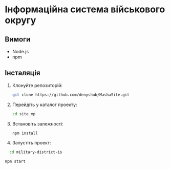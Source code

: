 # Інформаційна система військового округу

## Вимоги
- Node.js 
- npm 

## Інсталяція
1. Клонуйте репозиторій:
   ```bash
   git clone https://github.com/denyshub/MashaSite.git
   ```
2. Перейдіть у каталог проекту:
   ```bash
   cd site_mp
   ```
3. Встановіть залежності:
   ```bash
   npm install
   ```
4. Запустіть проект:
 ```bash
   cd military-district-is
   ```
   ```bash
   npm start
   ```



